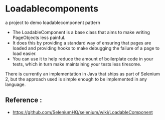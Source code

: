 # Loadablecomponents
a project to demo loadablecomponent pattern

- The LoadableComponent is a base class that aims to make writing PageObjects less painful. 
- It does this by providing a standard way of ensuring that pages are loaded and providing hooks to make debugging the failure of a page to load easier. 
- You can use it to help reduce the amount of boilerplate code in your tests, which in turn make maintaining your tests less tiresome.

There is currently an implementation in Java that ships as part of Selenium 2, but the approach used is simple enough to be implemented in any language.
## Reference :
 - https://github.com/SeleniumHQ/selenium/wiki/LoadableComponent
